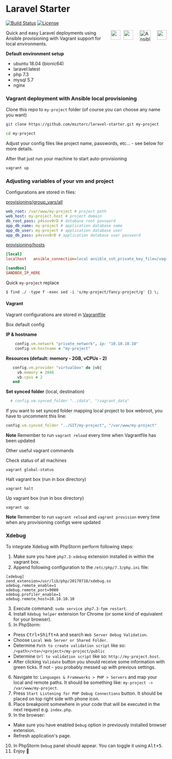 # Laravel Starter

[![Build Status](https://travis-ci.org/msztorc/laravel-starter.svg?branch=master)](https://travis-ci.org/msztorc/laravel-starter)
[![License](https://img.shields.io/badge/license-MIT-brightgreen.svg?style=flat-square)](https://www.opensource.org/licenses/MIT)

<img style="float: right; height:30px; margin-left:20px;" src="https://www.vagrantup.com/assets/images/mega-nav/logo-vagrant-a7ab5898.svg">
<img width="35" style="float:right; margin-left:20px;" alt="Ansible logo" src="https://upload.wikimedia.org/wikipedia/commons/thumb/2/24/Ansible_logo.svg/64px-Ansible_logo.svg.png">
<img style="float: right; height:30px; margin-left:10px;" src="https://laravel.com/img/logotype.min.svg">
<img style="float: right; height:30px;" src="https://laravel.com/img/logomark.min.svg">

Quick and easy Laravel deployments using Ansible provisioning with Vagrant support for local environments.

**Default environment setup**

- ubuntu 18.04 (bionic64)
- laravel:latest
- php 7.3
- mysql 5.7
- nginx

### Vagrant deployment with Ansible local provisioning

Clone this repo to `my-project` folder (of course you can choose any name you want)

```bash
git clone https://github.com/msztorc/laravel-starter.git my-project
```

```bash
cd my-project
```

Adjust your config files like project name, passwords, etc... - see below for more details.

After that just run your machine to start auto-provisioning

```bash
vagrant up
```

### Adjusting variables of your vm and project

Configurations are stored in files:

[provisioning/group_vars/all](provisioning/group_vars/all)

```yaml
web_root: /var/www/my-project # project path
web_host: my-project.host # project domain
db_root_pass: p4ssvv0rD # database root password
app_db_name: my-project # application database name
app_db_user: my-project # application database user
app_db_pass: p4ssvv0rD # application database user password
```

[provisioning/hosts](provisioning/hosts)

```ini
[local]
localhost	ansible_connection=local ansible_ssh_private_key_file=/vagrant/.vagrant/machines/default/virtualbox/private_key

[sandbox]
SANDBOX_IP_HERE
```

Quick ```my-project``` replace

``$ find ./ -type f -exec sed -i 's/my-project/fancy-project/g' {} \;``

#### Vagrant

Vagrant configurations are stored in [Vagrantfile](Vagrantfile)

Box default config

__IP & hostname__

```ruby
    config.vm.network "private_network", ip: "10.10.10.10"
    config.vm.hostname = "my-project"
```

__Resources (default: memory - 2GB, vCPUs - 2)__

```ruby
   config.vm.provider "virtualbox" do |vb|
     vb.memory = 2048
     vb.cpus = 2
   end
```

__Set synced folder__ (local, destination)

```ruby
  # config.vm.synced_folder "../data", "/vagrant_data"
```

If you want to set synced folder mapping local project to box webroot, you have to uncomment this line:

```ruby
config.vm.synced_folder "../GIT/my-project", "/var/www/my-project"
```

**Note**
Remember to run `vagrant reload` every time when Vagrantfile has been updated

Other useful vagrant commands

Check status of all machines

``vagrant global-status``

Halt vagrant box (run in box directory)

``vagrant halt``

Up vagrant box (run in box directory)

``vagrant up``

**Note**
Remember to run `vagrant reload` and `vagrant provision` every time when any provisioning configs were updated

### Xdebug

To integrate Xdebug with PhpStorm perform following steps:

1. Make sure you have ``php7.3-xdebug`` extension installed in within the vagrant box.
2. Append following configuration to the ``/etc/php/7.3/php.ini`` file:
```
[xdebug]
zend_extension=/usr/lib/php/20170718/xdebug.so
xdebug.remote_enable=1
xdebug.remote_port=9000
xdebug.profiler_enable=1
xdebug.remote_host=10.10.10.10
```
3. Execute command: ``sudo service php7.3-fpm restart``.
4. Install ``Xdebug helper`` extension for Chrome (or some kind of equivalent for your browser).
5. In PhpStorm:
 * Press <kbd>Ctrl+Shift+A</kbd> and search ``Web Server Debug Validation``. 
 * Choose ``Local Web Server or Shared Folder``.
 * Determine ``Path to create validation script`` like so: ``/<path>/<to>/<project>/my-project/public``
 * Determine ``Url to validation script`` like so: ``http://my-project.host``.
 * After clicking ``Validate`` button you should receive some information with green ticks. If not - you probably messed up with previous settings.
6. Navigate to: ``Languages & Frameworks > PHP > Servers`` and map your local and remote paths. It should be something like: ``my-project -> /var/www/my-project``.
7. Press ``Start Listening for PHP Debug Connections`` button. It should be placed on top right side with phone icon.
8. Place breakpoint somewhere in your code that will be executed in the next request e.g. ``index.php``.
9. In the browser:
 * Make sure you have enabled ``Debug`` option in previously installed browser extension.
 * Refresh application's page.
10. In PhpStorm ``Debug`` panel should appear. You can toggle it using <kbd>Alt+5</kbd>.
11. Enjoy :metal:
